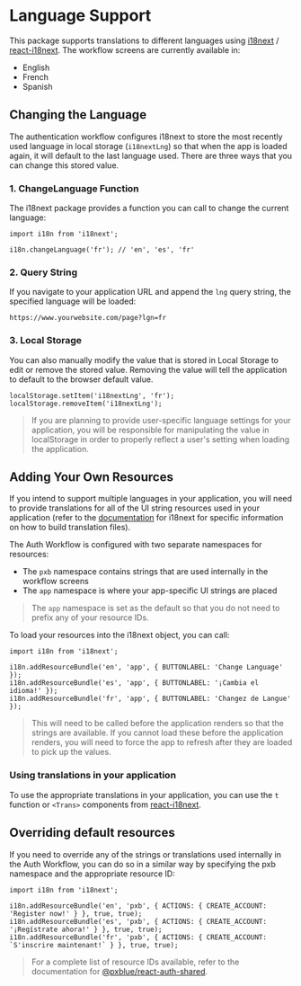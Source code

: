 # Language Support

This package supports translations to different languages using [i18next](https://www.i18next.com/) / [react-i18next](https://github.com/i18next/react-i18next). The workflow screens are currently available in:
-   English
-   French
-   Spanish

## Changing the Language
The authentication workflow configures i18next to store the most recently used language in local storage (`i18nextLng`) so that when the app is loaded again, it will default to the last language used. There are three ways that you can change this stored value.

### 1. ChangeLanguage Function
    
The i18next package provides a function you can call to change the current language:

```tsx
import i18n from 'i18next';

i18n.changeLanguage('fr'); // 'en', 'es', 'fr'
```

### 2. Query String
    
If you navigate to your application URL and append the `lng` query string, the specified language will be loaded:

```
https://www.yourwebsite.com/page?lgn=fr
```

### 3. Local Storage

You can also manually modify the value that is stored in Local Storage to edit or remove the stored value. Removing the value will tell the application to default to the browser default value.

```tsx
localStorage.setItem('i18nextLng', 'fr');
localStorage.removeItem('i18nextLng');
```

> If you are planning to provide user-specific language settings for your application, you will be responsible for manipulating the value in localStorage in order to properly reflect a user's setting when loading the application.

## Adding Your Own Resources

If you intend to support multiple languages in your application, you will need to provide translations for all of the UI string resources used in your application (refer to the [documentation](https://www.i18next.com/overview/getting-started) for i18next for specific information on how to build translation files).

The Auth Workflow is configured with two separate namespaces for resources:
-   The `pxb` namespace contains strings that are used internally in the workflow screens
-   The `app` namespace is where your app-specific UI strings are placed

> The `app` namespace is set as the default so that you do not need to prefix any of your resource IDs.

To load your resources into the i18next object, you can call:

```tsx
import i18n from 'i18next';

i18n.addResourceBundle('en', 'app', { BUTTONLABEL: 'Change Language' });
i18n.addResourceBundle('es', 'app', { BUTTONLABEL: '¡Cambia el idioma!' });
i18n.addResourceBundle('fr', 'app', { BUTTONLABEL: 'Changez de Langue' });
```

> This will need to be called before the application renders so that the strings are available. If you cannot load these before the application renders, you will need to force the app to refresh after they are loaded to pick up the values.

### Using translations in your application

To use the appropriate translations in your application, you can use the `t` function or `<Trans>` components from [react-i18next](https://github.com/i18next/react-i18next).

## Overriding default resources

If you need to override any of the strings or translations used internally in the Auth Workflow, you can do so in a similar way by specifying the pxb namespace and the appropriate resource ID:

```tsx
import i18n from 'i18next';

i18n.addResourceBundle('en', 'pxb', { ACTIONS: { CREATE_ACCOUNT: 'Register now!' } }, true, true);
i18n.addResourceBundle('es', 'pxb', { ACTIONS: { CREATE_ACCOUNT: '¡Regístrate ahora!' } }, true, true);
i18n.addResourceBundle('fr', 'pxb', { ACTIONS: { CREATE_ACCOUNT: `S'inscrire maintenant!` } }, true, true);
```

> For a complete list of resource IDs available, refer to the documentation for [@pxblue/react-auth-shared](https://github.com/pxblue/react-auth-shared/blob/master/src/data/translations/english.ts).